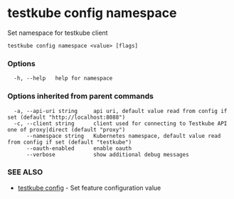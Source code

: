 # testkube config namespace

Set namespace for testkube client

```
testkube config namespace <value> [flags]
```

### Options

```
  -h, --help   help for namespace
```

### Options inherited from parent commands

```
  -a, --api-uri string     api uri, default value read from config if set (default "http://localhost:8088")
  -c, --client string      client used for connecting to Testkube API one of proxy|direct (default "proxy")
      --namespace string   Kubernetes namespace, default value read from config if set (default "testkube")
      --oauth-enabled      enable oauth
      --verbose            show additional debug messages
```

### SEE ALSO

* [testkube config](testkube_config.md)	 - Set feature configuration value

